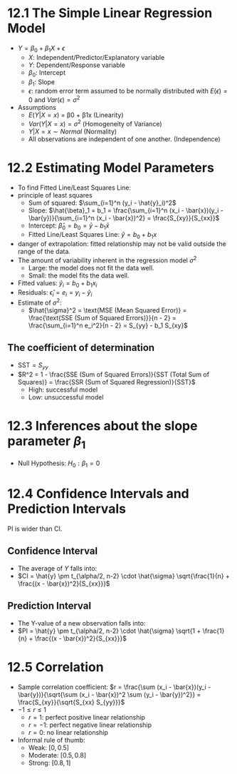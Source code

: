 # 12.1 The Simple Linear Regression Model
- $Y = \beta_0 + \beta_1 X + \epsilon$
    - $X$: Independent/Predictor/Explanatory variable
    - $Y$: Dependent/Response variable
    - $\beta_0$: Intercept
    - $\beta_1$: Slope
    - $\epsilon$: random error term assumed to be normally distributed with $E(\epsilon) = 0$ and $Var(\epsilon) = \sigma^2$
- Assumptions
    - $E(Y |X = x)$ = β0 + β1x (Linearity)
    - $Var(Y |X = x) = σ^2$ (Homogeneity of Variance)
    - $Y |X = x ∼ Normal$ (Normality)
    - All observations are independent of one another. (Independence)

# 12.2 Estimating Model Parameters
- To find Fitted Line/Least Squares Line:
- principle of least squares
    - Sum of squared: $\sum_{i=1}^n (y_i - \hat{y}_i)^2$
    - Slope: $\hat{\beta}_1 = b_1 = \frac{\sum_{i=1}^n (x_i - \bar{x})(y_i - \bar{y})}{\sum_{i=1}^n (x_i - \bar{x})^2} = \frac{S_{xy}}{S_{xx}}$
    - Intercept: $\hat{\beta}_0 = b_0 = \bar{y} - b_1 \bar{x}$
    - Fitted Line/Least Squares Line: $\hat{y} = b_0 + b_1 x$
- danger of extrapolation: fitted relationship may not be valid outside the range of the data.
- The amount of variability inherent in the regression model $\sigma^2$
    - Large: the model does not fit the data well.
    - Small: the model fits the data well.
- Fitted values: $\hat{y}_i = b_0 + b_1 x_i$
- Residuals: $\hat{\epsilon}_i = e_i = y_i - \hat{y}_i$
- Estimate of $\sigma^2$:
    - $\hat{\sigma}^2 = \text{MSE (Mean Squared Error)} = \frac{\text{SSE (Sum of Squared Errors)}}{n - 2} = \frac{\sum_{i=1}^n e_i^2}{n - 2} = S_{yy} - b_1 S_{xy}$
## The coefficient of determination
- $\text{SST} = S_{yy}$
- $R^2 = 1 - \frac{SSE (Sum of Squared Errors)}{SST (Total Sum of Squares)} = \frac{SSR (Sum of Squared Regression)}{SST}$
    - High: successful model
    - Low: unsuccessful model

# 12.3 Inferences about the slope parameter $\beta_1$
- Null Hypothesis: $H_0: \beta_1 = 0$

# 12.4 Confidence Intervals and Prediction Intervals
PI is wider than CI.
## Confidence Interval 
- The average of $Y$ falls into: 
- $CI = \hat{y} \pm t_{\alpha/2, n-2} \cdot \hat{\sigma} \sqrt{\frac{1}{n} + \frac{(x - \bar{x})^2}{S_{xx}}}$
## Prediction Interval
- The Y-value of a new observation falls into:
- $PI = \hat{y} \pm t_{\alpha/2, n-2} \cdot \hat{\sigma} \sqrt{1 + \frac{1}{n} + \frac{(x - \bar{x})^2}{S_{xx}}}$
# 12.5 Correlation
- Sample correlation coefficient: $r = \frac{\sum (x_i - \bar{x})(y_i - \bar{y})}{\sqrt{\sum (x_i - \bar{x})^2 \sum (y_i - \bar{y})^2}} = \frac{S_{xy}}{\sqrt{S_{xx} S_{yy}}}$
- $-1 \leq r \leq 1$
    - $r = 1$: perfect positive linear relationship
    - $r = -1$: perfect negative linear relationship
    - $r = 0$: no linear relationship
- Informal rule of thumb:
    - Weak: $[0, 0.5]$
    - Moderate: $[0.5, 0.8]$
    - Strong: $[0.8, 1]$